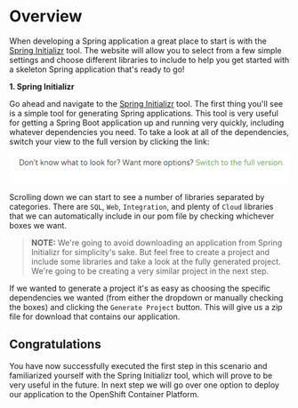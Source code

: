 # Overview

When developing a Spring application a great place to start is with the [Spring Initializr](https://start.spring.io) tool. The website will allow you to select from a few simple settings and choose different libraries to include to help you get started with a skeleton Spring application that's ready to go!


**1. Spring Initializr** 

Go ahead and navigate to the [Spring Initializr](https://start.spring.io) tool. The first thing you'll see is a simple tool for generating Spring applications. This tool is very useful for getting a Spring Boot application up and running very quickly, including whatever dependencies you need. To take a look at all of the dependencies, switch your view to the full version by clicking the link: 

![Full Version](../../assets/middleware/rhoar-creating-applications-for-cloud/full-version.png)

Scrolling down we can start to see a number of libraries separated by categories. There are `SQL`, `Web`, `Integration`, and plenty of `Cloud` libraries that we can automatically include in our pom file by checking whichever boxes we want.

>**NOTE:** We're going to avoid downloading an application from Spring Initializr for simplicity's sake. But feel free to create a project and include some libraries and take a look at the fully generated project. We're going to be creating a very similar project in the next step.

If we wanted to generate a project it's as easy as choosing the specific dependencies we wanted (from either the dropdown or manually checking the boxes) and clicking the `Generate Project` button. This will give us a zip file for download that contains our application.

## Congratulations

You have now successfully executed the first step in this scenario and familiarized yourself with the Spring Initializr tool, which will prove to be very useful in the future. In next step we will go over one option to deploy our application to the OpenShift Container Platform.